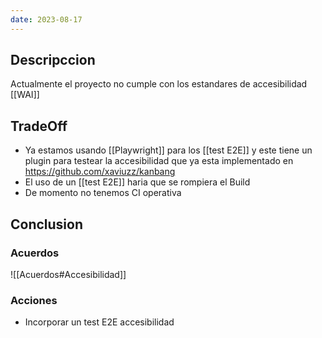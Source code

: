 ```yaml
---
date: 2023-08-17
---
```


## Descripccion
Actualmente el proyecto no cumple con los estandares de accesibilidad [[WAI]]


## TradeOff
- Ya estamos usando [[Playwright]] para los [[test E2E]] y este tiene un plugin para testear la accesibilidad que ya esta implementado en https://github.com/xaviuzz/kanbang
- El uso de un [[test E2E]] haria que se rompiera el Build
- De momento no tenemos CI operativa

## Conclusion
### Acuerdos
![[Acuerdos#Accesibilidad]]

### Acciones
 - Incorporar un test E2E accesibilidad


